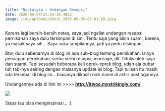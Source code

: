 ```yaml
---
title: "Nostalgia : Undangan Resepsi"
date: 2020-05-04T23:54:19.485Z
image: /img/uploads/photo_2020-05-05-07.01.49.jpeg
---
```

Karena lagi bersih-bersih notes, saya jadi ngeliat undangan resepsi pernikahan saya dulu tersimpan di sini. Tentu saja yang bikin suami, karena, ya masak saya sih... Saya suka tampilannya, jadi ya perlu disimpan. 

Btw, dulu sebenarnya di blog ini ada sub-blog tentang pernikahan. Isinya persiapan pernikahan, serba serbi resepsi, marriage, dll. Ditulis oleh saya dan suami. Tapi sesudah beberapa kali oprek-oprek blog, udah aja bubar tuh tab-nya seiring dengan malasnya update isi blog. Tapi tulisan itu masih ada tersebar di blog ini... biasanya dikasih nick name di akhir postingannya. 

Undangannya ada di link ini >>>> **http://itwoo.mystrikingly.com/** 

![](/img/uploads/photo_2020-05-05-07.01.49.jpeg)

Siapa tau bisa menginspirasi... :)